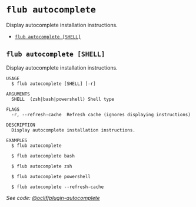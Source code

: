 `flub autocomplete`
===================

Display autocomplete installation instructions.

* [`flub autocomplete [SHELL]`](#flub-autocomplete-shell)

## `flub autocomplete [SHELL]`

Display autocomplete installation instructions.

```
USAGE
  $ flub autocomplete [SHELL] [-r]

ARGUMENTS
  SHELL  (zsh|bash|powershell) Shell type

FLAGS
  -r, --refresh-cache  Refresh cache (ignores displaying instructions)

DESCRIPTION
  Display autocomplete installation instructions.

EXAMPLES
  $ flub autocomplete

  $ flub autocomplete bash

  $ flub autocomplete zsh

  $ flub autocomplete powershell

  $ flub autocomplete --refresh-cache
```

_See code: [@oclif/plugin-autocomplete](https://github.com/oclif/plugin-autocomplete/blob/v3.1.7/src/commands/autocomplete/index.ts)_
